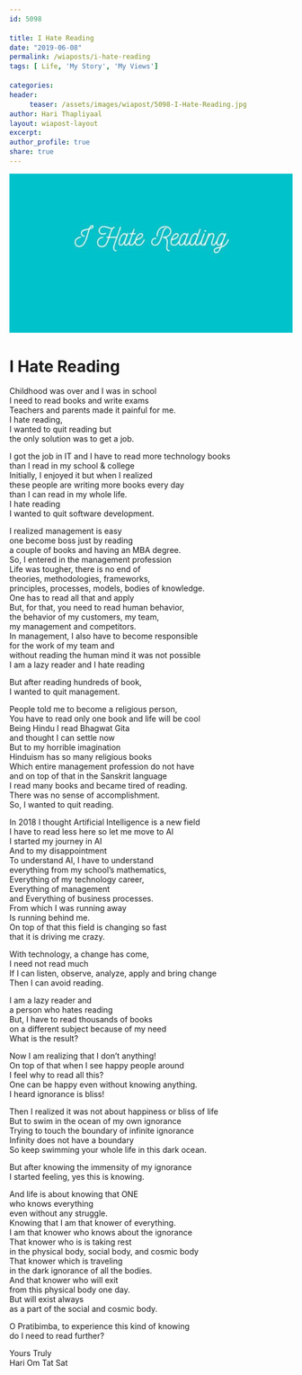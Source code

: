 ```yaml
--- 
id: 5098

title: I Hate Reading
date: "2019-06-08"
permalink: /wiaposts/i-hate-reading
tags: [ Life, 'My Story', 'My Views']    

categories: 
header:
     teaser: /assets/images/wiapost/5098-I-Hate-Reading.jpg
author: Hari Thapliyaal 
layout: wiapost-layout
excerpt:  
author_profile: true 
share: true 
---
```


![I Hate Reading](/assets/images/wiapost/5098-I-Hate-Reading.jpg)       
   
# I Hate Reading   
    
Childhood was over and I was in school     
I need to read books and write exams     
Teachers and parents made it painful for me.     
I hate reading,     
I wanted to quit reading but     
the only solution was to get a job.    
    
I got the job in IT and I have to read more technology books     
than I read in my school &amp; college     
Initially, I enjoyed it but when I realized     
these people are writing more books every day     
than I can read in my whole life.     
I hate reading     
I wanted to quit software development.    
    
I realized management is easy     
one become boss just by reading     
a couple of books and having an MBA degree.     
So, I entered in the management profession     
Life was tougher, there is no end of     
theories, methodologies, frameworks,     
principles, processes, models, bodies of knowledge.     
One has to read all that and apply     
But, for that, you need to read human behavior,     
the behavior of my customers, my team,     
my management and competitors.     
In management, I also have to become responsible     
for the work of my team and     
without reading the human mind it was not possible     
I am a lazy reader and I hate reading    
    
But after reading hundreds of book,     
I wanted to quit management.    
    
People told me to become a religious person,     
You have to read only one book and life will be cool     
Being Hindu I read Bhagwat Gita     
and thought I can settle now     
But to my horrible imagination     
Hinduism has so many religious books     
Which entire management profession do not have     
and on top of that in the Sanskrit language     
I read many books and became tired of reading.     
There was no sense of accomplishment.     
So, I wanted to quit reading.    
    
In 2018 I thought Artificial Intelligence is a new field     
I have to read less here so let me move to AI     
I started my journey in AI     
And to my disappointment     
To understand AI, I have to understand     
everything from my school’s mathematics,     
Everything of my technology career,     
Everything of management     
and Everything of business processes.     
From which I was running away     
Is running behind me.     
On top of that this field is changing so fast     
that it is driving me crazy.    
    
With technology, a change has come,     
I need not read much     
If I can listen, observe, analyze, apply and bring change     
Then I can avoid reading.    
    
I am a lazy reader and     
a person who hates reading     
But, I have to read thousands of books     
on a different subject because of my need     
What is the result?    
    
Now I am realizing that I don’t anything!     
On top of that when I see happy people around     
I feel why to read all this?     
One can be happy even without knowing anything.     
I heard ignorance is bliss!    
    
Then I realized it was not about happiness or bliss of life     
But to swim in the ocean of my own ignorance     
Trying to touch the boundary of infinite ignorance     
Infinity does not have a boundary     
So keep swimming your whole life in this dark ocean.    
    
But after knowing the immensity of my ignorance     
I started feeling, yes this is knowing.    
    
And life is about knowing that ONE     
who knows everything     
even without any struggle.     
Knowing that I am that knower of everything.     
I am that knower who knows about the ignorance     
That knower who is is taking rest     
in the physical body, social body, and cosmic body     
That knower which is traveling     
in the dark ignorance of all the bodies.     
And that knower who will exit     
from this physical body one day.     
But will exist always     
as a part of the social and cosmic body.    
    
O Pratibimba, to experience this kind of knowing     
do I need to read further?    
    
Yours Truly     
Hari Om Tat Sat    
